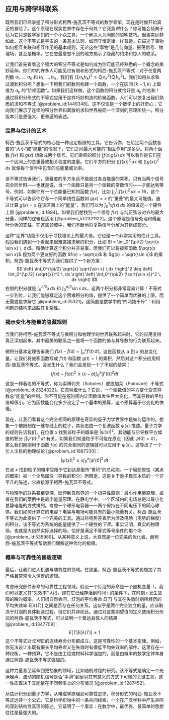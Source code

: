 ## 应用与跨学科联系

既然我们已经掌握了积分形式柯西-施瓦茨不等式的数学骨架，现在是时候开始真正的冒险了。这个原理在现实世界中存在于何处？它究竟*做*什么？你可能会倾向于认为它只是数学家们的一个小众工具，一个解决人为问题的聪明技巧。但事实远非如此。这个不等式是宇宙的一条基本法则，如同守恒定律一样普适。它描述了事物如何相互关联和相互作用的基本规则，无论这些“事物”是几何向量、振荡信号、物理场，甚至是概率。它在您最意想不到的地方揭示了隐藏的约束和惊人的联系。

让我们首先看看这个强大的积分不等式是如何成为你可能已经熟悉的一个概念的美妙延伸。你们中的许多人可能见过有限和形式的柯西-施瓦茨不等式：对于任意两列数 $a_1, ..., a_n$ 和 $b_1, ..., b_n$，我们有 $(\sum a_k b_k)^2 \le (\sum a_k^2)(\sum b_k^2)$。我们如何从求和过渡到积分呢？想象一下用我们的数列构建一个函数，一个在区间 $[k-1, k)$ 上取值为 $a_k$ 的“阶梯函数”。如果我们这样做，这个函数的积分就恰好是 $a_k$ 的总和！通过将积分形式的不等式应用于这样巧妙构造的阶梯函数，人们可以恢复出我们熟悉的求和不等式 [@problem_id:1449348]。这不仅仅是一个数学上的好奇心；它向我们展示了连续的积分世界和离散的求和世界被同一个深刻的原理所统一。积分版本只是更强大、更普遍的表述。

### 定界与估计的艺术

柯西-施瓦茨不等式的核心是一种设定极限的工具。它告诉你，在给定两个函数各自的“大小”或“能量”的情况下，它们之间最大可能的“相互作用”是多少。将两个函数 $f(x)$ 和 $g(x)$ 想象成两个信号。它们乘积的积分 $\int f(x)g(x) \, dx$ 可以看作是它们在一个区间上的总重叠或相关程度的度量。它们平方的积分 $\int [f(x)]^2 \, dx$ 和 $\int [g(x)]^2 \, dx$ 就像每个信号中包含的总能量或功率。

该不等式告诉我们，重叠度的平方永远不能超过各自能量的乘积。只有当两个信号完全同步时——也就是说，当一个函数只是另一个函数的常数倍时——才能达到等号。例如，如果你有一个总能量已知的函数 $f(x)$，比如 $\int_0^1 [f(x)]^2 \, dx = 16$，这个不等式可以告诉你它与一个简单线性函数如 $g(x) = x$ 的“重叠”的最大可能值。通过计算 $g(x)=x$ 在该区间上的“能量”，我们可以为 $\int_0^1 x f(x) \, dx$ 的值设定一个硬性上限 [@problem_id:1894]。如果我们想找到一个信号 $f(x)$ 与纯正弦波对齐的最大分量，同样的逻辑也适用 [@problem_id:2321122]。这个原理是信号处理和傅里叶分析的支柱，在这些领域中，我们不断地将复杂信号分解为其组成部分。

这种“定界”功能不仅用于寻找理论上的最大值。它也是一个非常实用的估计工具。假设我们遇到一个看起来很难直接求解的积分，比如 $I = \int_0^{\pi/2} \sqrt{x \sin x} \, dx$。精确计算这个积分并非易事。但我们可以将被积函数 $\sqrt{x \sin x}$ 视为两个更友好的函数 $f(x) = \sqrt{x}$ 和 $g(x) = \sqrt{\sin x}$ 的乘积。柯西-施瓦茨不等式为我们提供了一个新方案：
$$
\left( \int_0^{\pi/2} \sqrt{x} \sqrt{\sin x} \,dx \right)^2 \leq \left( \int_0^{\pi/2} (\sqrt{x})^2 \, dx \right) \left( \int_0^{\pi/2} (\sqrt{\sin x})^2 \, dx \right)
$$
右侧的积分就是 $\int_0^{\pi/2} x \, dx$ 和 $\int_0^{\pi/2} \sin x \, dx$，这两个积分都非常容易计算！不等式一步到位，让我们能够框定这个困难积分的值，提供了一个简单而优雅的上限，而无需直接求解它 [@problem_id:25321]。这简直是数学中的“四两拨千斤”：利用问题的结构来战胜其复杂性。

### 揭示变化与能量的隐藏规则

当我们将柯西-施瓦茨不等式与微积分和物理学的世界联系起来时，它的应用变得真正深刻起来。其中最美的联系之一是将一个函数的值与其导数的行为联系起来。

微积分基本定理告诉我们 $f(x) - f(a) = \int_a^x f'(t) \, dt$。这是函数从 $a$ 到 $x$ 的总变化量。让我们将被积函数写成 $f'(t)$ 和函数 $g(t)=1$ 的乘积，然后对这个积分应用柯西-施瓦茨不等式。会发生什么？我们会发现一个了不起的结果：
$$
(f(x) - f(a))^2 \le (x-a) \int_a^x [f'(t)]^2 dt
$$
这是一种著名的不等式，称为索博列夫（Sobolev）或庞加莱（Poincaré）不等式 [@problem_id:2324322]。它意味着什么？它说，一个函数值的平方变化受其导数总“能量”的控制。你不可能在短时间内让函数值发生巨大变化，而其导数的平均值却很小。它为函数能变化多少设定了一个基本的预算，这个预算基于它变化的快慢。

现在，让我们看看这个完全相同的原理在奇异的量子力学世界中是如何运作的。想象一个被限制在一维导线上的粒子，其状态由一个复波函数 $\psi(x)$ 描述。量子力学的规则告诉我们，在位置 $x$ 找到该粒子的概率是 $|\psi(x)|^2$，其动能与它导数平方幅值的积分 $\int |\psi'(t)|^2 \, dt$ 有关。如果我们知道粒子不可能在原点（因此 $\psi(0)=0$），那么我们刚刚用于函数 $f(x)$ 的完全相同的逻辑就可以应用于 $\psi(x)$。这导出了一个引人注目的物理结论 [@problem_id:1887230]：
$$
|\psi(x)|^2 \le x \int_0^x |\psi'(t)|^2 \, dt
$$
在点 $x$ 找到粒子的概率受限于它到达那里所“累积”的总动能。一个局部属性（某点的概率）被一个全局属性（导数的积分）所限定。这是关于量子现实本质的一个非平凡的陈述，它直接源于柯西-施瓦茨不等式。

与物理学的联系甚至更深，延伸到自然界的一个指导性原则：最小作用量原理，或者在我们的案例中是最小能量原理。在静电学中，一个区域内的电场总是以最小化总静电能的方式排列。考虑一个球形电容器——两个保持在不同电压下的同心球体。我们如何计算它的电容？电容与电场可能具有的最小能量有关。柯西-施瓦茨不等式为此提供了一个完美的工具。通过将电势差表示为涉及电场（电势的梯度）的积分，该不等式为系统的能量提供了一个硬性的*下界*。事实证明，真实的物理场，也就是大自然实际选择的场，恰好是满足不等式等号条件的那个场 [@problem_id:535989]。从某种意义上说，大自然是一位完美的优化者，而柯西-施瓦茨不等式帮助我们理解这种优化的极限。

### 概率与可靠性的普适逻辑

最后，让我们进入机遇与随机性的领域。在这里，柯西-施瓦茨不等式也施加了其严格且常常令人惊讶的逻辑。

考虑研究部件寿命的可靠性工程领域。假设一个灯泡的寿命是一个随机变量 $T$。我们可以定义其“失效率” $\lambda(t)$，即在它已经存活到时间 $t$ 的条件下，在时刻 $t$ 发生故障的瞬时概率。人们很自然会问，灯泡的平均寿命 $E[T]$ 与其在失效时刻所经历的平均失效率 $E[\lambda(T)]$ 之间是否存在任何关系。这似乎是两个完全独立的量，应该取决于灯泡的具体制造过程。但它们并非如此。通过对这些期望值的定义使用积分形式的柯西-施瓦茨不等式，可以证明一个普适且惊人的结果 [@problem_id:1347709]：
$$
E[T] E[\lambda(T)] \ge 1
$$
这个不等式对*任何*正的连续寿命分布都成立。这是可靠性的一个基本定律。例如，你无法设计出既有很长平均寿命又在失效时有很低平均失效率的部件。这里存在一种权衡，一种预算，它不是由工程或材料科学强加的，而是由概率的数学定律本身通过柯西-施瓦茨不等式强加的。

这种力量甚至延伸到更抽象的领域，比如随机过程的研究。该不等式是确定一个充满噪声、波动的随机信号是否“平滑”到足以在有意义的方式下可微的关键工具，这一性质取决于其能量在不同频率上的分布情况 [@problem_id:1287452]。

从估计积分到量子力学，从电磁学原理到可靠性定律，积分形式的柯西-施瓦茨不等式远非一个公式。它是科学织物中的一条共同线索，一个在广泛学科中产生共鸣的深刻结构性真理的陈述。它证明了一个事实：在数学中，最优雅、最简单的思想往往是最强大的。